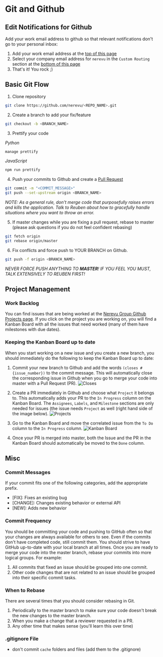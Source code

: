 # Git and Github

## Edit Notifications for Github

Add your work email address to github so that relevant notifications don't go to your personal inbox:

1. Add your work email address at the [top of this page](https://github.com/settings/emails)
2. Select your company email address for `nerevu` in the `Custom Routing` section at the [bottom of this page](https://github.com/settings/notifications)
3. That's it! You rock ;)

## Basic Git Flow

1. Clone repository

```bash
git clone https://github.com/nerevu/<REPO_NAME>.git
```

2. Create a branch to add your fix/feature

```bash
git checkout -b <BRANCH_NAME>
```

3. Prettify your code

*Python*

```bash
manage prettify
```

*JavaScript*

```bash
npm run prettify
```

4. Push your commits to Github and create a [Pull Request](https://help.github.com/en/github/collaborating-with-issues-and-pull-requests/creating-a-pull-request)

```bash
git commit -m "<COMMIT_MESSAGE>"
git push --set-upstream origin <BRANCH_NAME>
```

*NOTE: As a general rule, don't merge code that purposefully raises errors and kills the application. Talk to Reuben about how to gracefully handle situations where you want to throw an error.*

5. If master changes while you are fixing a pull request, rebase to master (please ask questions if you do not feel confident rebasing)

```bash
git fetch origin
git rebase origin/master
```

6. Fix conflicts and force push to YOUR BRANCH on Github.

```bash
git push -f origin <BRANCH_NAME>
```

*NEVER FORCE PUSH ANYTHING TO **MASTER**! IF YOU FEEL YOU MUST, TALK EXTENSIVELY TO REUBEN FIRST!*

## Project Management

### Work Backlog

You can find issues that are being worked at the [Nerevu Group Github Projects page](https://github.com/orgs/nerevu/projects). If you click on the project you are working on, you will find a Kanban Board with all the issues that need worked (many of them have milestones with due dates).

### Keeping the Kanban Board up to date

When you start working on a new issue and you create a new branch, you should immediately do the following to keep the Kanban Board up to date:

1. Commit your new branch to Github and add the words `(closes #{issue_number})` to the commit message. This will automatically close the corresponding issue in Github when you go to merge your code into master with a Pull Request (PR).
   ![Closes](https://user.fm/files/v2-d3f896981e40c790ac8fc6cb66a3e627/closes.png)

2. Create a PR immediately in Github and choose what `Project` it belongs to. This automatically adds your PR to the `In Progress` column on the Kanban Board. The `Assignees`, `Labels`, and `Milestone` sections are only needed for issues (the issue needs `Project` as well (right hand side of the image below).
   ![Projects](https://user.fm/files/v2-d3fe2b5084f7823c1c3fbe100fadfb3b/PR.png)

3. Go to the Kanban Board and move the correlated issue from the `To Do` column to the `In Progress` column.
   ![Kanban Board](https://user.fm/files/v2-4f9e2e3d18c03a7e48898b33fc1cd24a/kanban.png)

4. Once your PR is merged into master, both the Issue and the PR in the Kanban Board should automatically be moved to the `Done` column.

## Misc

### Commit Messages

If your commit fits one of the following categories, add the appropriate prefix.

- [FIX]: Fixes an existing bug
- [CHANGE]: Changes existing behavior or external API
- [NEW]: Adds new behavior

### Commit Frequency

You should be committing your code and pushing to GitHub often so that your changes are always available for others to see. Even if the commits don't have completed code, still commit them. You should strive to have GitHub up-to-date with your local branch at all times. Once you are ready to merge your code into the master branch, rebase your commits into more logical groups. For example:

1. All commits that fixed an issue should be grouped into one commit.
2. Other code changes that are not related to an issue should be grouped into their specific commit tasks.

### When to Rebase

There are several times that you should consider rebasing in Git.

1. Periodically to the master branch to make sure your code doesn't break the new changes to the master branch.
2. When you make a change that a reviewer requested in a PR.
3. Any other time that makes sense (you'll learn this over time)

### .gitignore File

- don't commit `cache` folders and files (add them to the .gitignore)
